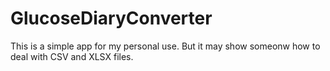 # GlucoseDiaryConverter
This is a simple app for my personal use. But it may show someonw how to deal with CSV and XLSX files. 

